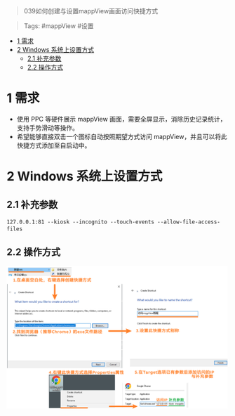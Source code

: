 > 039如何创建与设置mappView画面访问快捷方式

> Tags: #mappView #设置

- [1 需求](#1%20%E9%9C%80%E6%B1%82)
- [2 Windows 系统上设置方式](#2%20Windows%20%E7%B3%BB%E7%BB%9F%E4%B8%8A%E8%AE%BE%E7%BD%AE%E6%96%B9%E5%BC%8F)
	- [2.1 补充参数](#2.1%20%E8%A1%A5%E5%85%85%E5%8F%82%E6%95%B0)
	- [2.2 操作方式](#2.2%20%E6%93%8D%E4%BD%9C%E6%96%B9%E5%BC%8F)

# 1 需求

- 使用 PPC 等硬件展示 mappView 画面，需要全屏显示，消除历史记录统计，支持手势滑动等操作。
- 希望能够直接双击一个图标自动按照期望方式访问 mappView，并且可以将此快捷方式添加至自启动中。

# 2 Windows 系统上设置方式

## 2.1 补充参数

```
127.0.0.1:81 --kiosk --incognito --touch-events --allow-file-access-files
```

## 2.2 操作方式

![](FILES/039如何创建与设置mappView画面访问快捷方式/image-20230804161603234.png)
